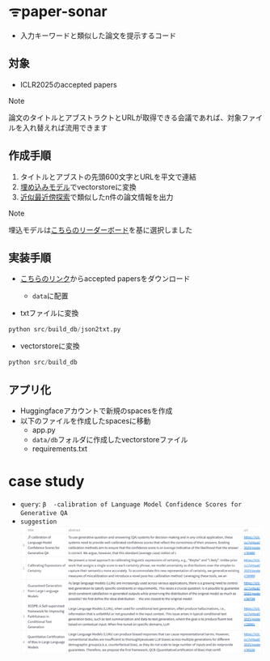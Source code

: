 # ᯤpaper-sonar
- 入力キーワードと類似した論文を提示するコード

## 対象
- ICLR2025のaccepted papers

> [!NOTE]
> 論文のタイトルとアブストラクトとURLが取得できる会議であれば、対象ファイルを入れ替えれば流用できます

## 作成手順
1. タイトルとアブストの先頭600文字とURLを平文で連結
2. [埋め込みモデル](https://huggingface.co/intfloat/multilingual-e5-large-instruct)でvectorstoreに変換
3. [近似最近傍探索](https://github.com/facebookresearch/faiss)で類似したn件の論文情報を出力

> [!NOTE]
> 埋込モデルは[こちらのリーダーボード](https://huggingface.co/spaces/mteb/leaderboard)を基に選択しました

## 実装手順
- [こちらのリンク](https://iclr.cc/Downloads/2025)からaccepted papersをダウンロード
  - `data`に配置

- txtファイルに変換

```python
python src/build_db/json2txt.py
```

- vectorstoreに変換

```python
python src/build_db
```

## アプリ化
- Huggingfaceアカウントで新規のspacesを作成
- 以下のファイルを作成したspacesに移動
  - app.py
  - `data/db`フォルダに作成したvectorstoreファイル
  - requirements.txt

# case study

- `query`: `β  -calibration of Language Model Confidence Scores for Generative QA`
- `suggestion`
![suggestion](./data/img/suggestion.png)
